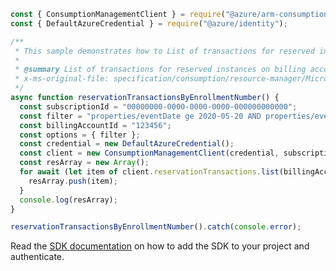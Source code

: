 ```javascript
const { ConsumptionManagementClient } = require("@azure/arm-consumption");
const { DefaultAzureCredential } = require("@azure/identity");

/**
 * This sample demonstrates how to List of transactions for reserved instances on billing account scope
 *
 * @summary List of transactions for reserved instances on billing account scope
 * x-ms-original-file: specification/consumption/resource-manager/Microsoft.Consumption/stable/2021-10-01/examples/ReservationTransactionsListByEnrollmentNumber.json
 */
async function reservationTransactionsByEnrollmentNumber() {
  const subscriptionId = "00000000-0000-0000-0000-000000000000";
  const filter = "properties/eventDate ge 2020-05-20 AND properties/eventDate le 2020-05-30";
  const billingAccountId = "123456";
  const options = { filter };
  const credential = new DefaultAzureCredential();
  const client = new ConsumptionManagementClient(credential, subscriptionId);
  const resArray = new Array();
  for await (let item of client.reservationTransactions.list(billingAccountId, options)) {
    resArray.push(item);
  }
  console.log(resArray);
}

reservationTransactionsByEnrollmentNumber().catch(console.error);
```

Read the [SDK documentation](https://github.com/Azure/azure-sdk-for-js/blob/%40azure%2Farm-consumption_9.0.1/sdk/consumption/arm-consumption/README.md) on how to add the SDK to your project and authenticate.

